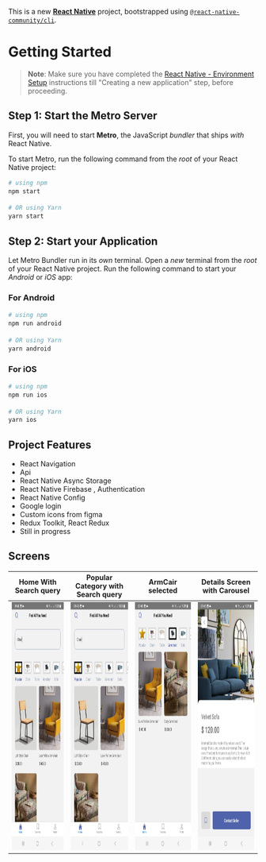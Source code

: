This is a new [**React Native**](https://reactnative.dev) project, bootstrapped using [`@react-native-community/cli`](https://github.com/react-native-community/cli).

# Getting Started

> **Note**: Make sure you have completed the [React Native - Environment Setup](https://reactnative.dev/docs/environment-setup) instructions till "Creating a new application" step, before proceeding.

## Step 1: Start the Metro Server

First, you will need to start **Metro**, the JavaScript _bundler_ that ships _with_ React Native.

To start Metro, run the following command from the _root_ of your React Native project:

```bash
# using npm
npm start

# OR using Yarn
yarn start
```

## Step 2: Start your Application

Let Metro Bundler run in its _own_ terminal. Open a _new_ terminal from the _root_ of your React Native project. Run the following command to start your _Android_ or _iOS_ app:

### For Android

```bash
# using npm
npm run android

# OR using Yarn
yarn android
```

### For iOS

```bash
# using npm
npm run ios

# OR using Yarn
yarn ios
```

## Project Features

- React Navigation
- Api
- React Native Async Storage
- React Native Firebase , Authentication
- React Native Config
- Google login
- Custom icons from figma
- Redux Toolkit, React Redux
- Still in progress

## Screens

| Home With Search query                                                                            | Popular Category with Search query                                                                | ArmCair selected                                                                                  | Details Screen with Carousel                                                                      |
| ------------------------------------------------------------------------------------------------- | ------------------------------------------------------------------------------------------------- | ------------------------------------------------------------------------------------------------- | ------------------------------------------------------------------------------------------------- |
| <img src="src/screenshots/Screenshot_20240322_094029_localListing.jpg" width="250" height="500"/> | <img src="src/screenshots/Screenshot_20240322_094029_localListing.jpg" width="250" height="500"/> | <img src="src/screenshots/Screenshot_20240322_094047_localListing.jpg" width="250" height="500"/> | <img src="src/screenshots/Screenshot_20240322_094144_localListing.jpg" width="250" height="500"/> |
